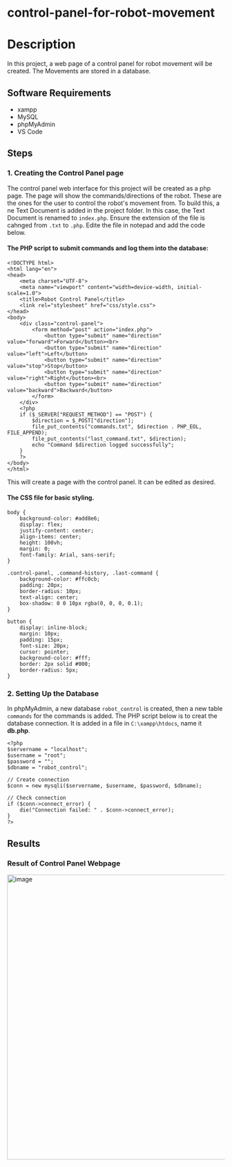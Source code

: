 # control-panel-for-robot-movement
# Description
In this project, a web page of a control panel for robot movement will be created. The Movements are stored in a database. 

## Software Requirements 
- xampp
- MySQL
- phpMyAdmin
- VS Code

## Steps 
### 1. Creating the Control Panel page 
The control panel web interface for this project will be created as a php page. The page will show the commands/directions of the robot. These are the ones for the user to control the robot's movement from. To build this, a ne Text Document is added in the project folder. In this case, the Text Document is renamed to ```index.php```. Ensure the extension of the file is cahnged from ```.txt``` to ```.php```. Edite the file in notepad and add the code below. 
#### The PHP script to submit commands and log them into the database:
```
<!DOCTYPE html>
<html lang="en">
<head>
    <meta charset="UTF-8">
    <meta name="viewport" content="width=device-width, initial-scale=1.0">
    <title>Robot Control Panel</title>
    <link rel="stylesheet" href="css/style.css">
</head>
<body>
    <div class="control-panel">
        <form method="post" action="index.php">
            <button type="submit" name="direction" value="forward">Forward</button><br>
            <button type="submit" name="direction" value="left">Left</button>
            <button type="submit" name="direction" value="stop">Stop</button>
            <button type="submit" name="direction" value="right">Right</button><br>
            <button type="submit" name="direction" value="backward">Backward</button>
        </form>
    </div>
    <?php
    if ($_SERVER["REQUEST_METHOD"] == "POST") {
        $direction = $_POST["direction"];
        file_put_contents("commands.txt", $direction . PHP_EOL, FILE_APPEND);
        file_put_contents("last_command.txt", $direction);
        echo "Command $direction logged successfully";
    }
    ?>
</body>
</html>

```
This will create a page with the control panel. It can be edited as desired. 

#### The CSS file for basic styling.
```
body {
    background-color: #add8e6;
    display: flex;
    justify-content: center;
    align-items: center;
    height: 100vh;
    margin: 0;
    font-family: Arial, sans-serif;
}

.control-panel, .command-history, .last-command {
    background-color: #ffc0cb;
    padding: 20px;
    border-radius: 10px;
    text-align: center;
    box-shadow: 0 0 10px rgba(0, 0, 0, 0.1);
}

button {
    display: inline-block;
    margin: 10px;
    padding: 15px;
    font-size: 20px;
    cursor: pointer;
    background-color: #fff;
    border: 2px solid #000;
    border-radius: 5px;
}
```

### 2. Setting Up the Database 
In phpMyAdmin, a new database ```robot_control``` is created, then a new table ```commands``` for the commands is added. 
The PHP script below is to creat the database connection. It is added in a file in ```C:\xampp\htdocs```, name it **db.php**. 

```
<?php
$servername = "localhost";
$username = "root";
$password = "";
$dbname = "robot_control";

// Create connection
$conn = new mysqli($servername, $username, $password, $dbname);

// Check connection
if ($conn->connect_error) {
    die("Connection failed: " . $conn->connect_error);
}
?>
```

## Results
### Result of Control Panel Webpage

<img width="658" alt="image" src="https://github.com/HayaBinsalim/control-panel-for-robot-movement/assets/173661622/0500a3c1-8074-412b-8c73-a2f0e5e67f83">



